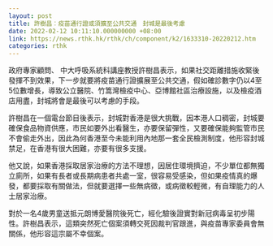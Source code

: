 ```yaml
---
layout: post
title: 許樹昌︰疫苗通行證或須擴至公共交通　封城是最後考慮
date: 2022-02-12 10:11:10.000000000 +08:00
link: https://news.rthk.hk/rthk/ch/component/k2/1633310-20220212.htm
categories: rthk
---
```


政府專家顧問、 中大呼吸系統科講座教授許樹昌表示，如果社交距離措施收緊後發揮不到效果，下一步就要將疫苗通行證擴展至公共交通，假如確診數字仍以4至5位數增長，導致公立醫院、竹篙灣檢疫中心、亞博館社區治療設施，以及檢疫酒店用盡，封城將會是最後可以考慮的手段。

許樹昌在一個電台節目後表示，封城對香港是很大挑戰，因本港人口稠密，封城要確保食品物資供應，市民如要外出看醫生，亦要保留彈性，又要確保能夠監管市民不會偷走外出，因此為何香港至今未能利用內地那一套全民檢測制度，他形容封城禁足，在香港有很大困難，亦要有很多支援。

他又說，如果香港採取居家治療的方法不理想，因居住環境擠迫，不少單位都無獨立廁所，如果有長者或長期病患者共處一室，很容易受感染，但如果疫情真的爆發，都要採取有關做法，但就要選擇一些無病徵，或病徵較輕微，有自理能力的人士居家治療。

對於一名4歲男童送抵元朗博愛醫院後死亡，經化驗後證實對新冠病毒呈初步陽性。許樹昌表示，這類突然死亡個案須轉交死因裁判官跟進，與疫苗專家委員會無關係，他形容這宗屬不幸個案。
